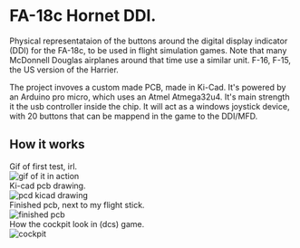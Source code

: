 # FA-18c Hornet DDI.
Physical representataion of the buttons around the digital display indicator (DDI) for the FA-18c, to be used in flight simulation games. Note that many McDonnell Douglas airplanes around that time use a similar unit. F-16, F-15, the US version of the Harrier.  
  
The project invoves a custom made PCB, made in Ki-Cad. It's powered by an Arduino pro micro, which uses an Atmel Atmega32u4. It's main strength it the usb controller inside the chip. It will act as a windows joystick device, with 20 buttons that can be mappend in the game to the DDI/MFD.

## How it works
Gif of first test, irl.  
![gif of it in action](https://github.com/dumheter/fa-18c-ddi/blob/main/inaction.gif)  
Ki-cad pcb drawing.  
![pcd kicad drawing](https://github.com/dumheter/fa-18c-ddi/blob/main/pcb_kicad.png)  
Finished pcb, next to my flight stick.  
![finished pcb](https://github.com/dumheter/fa-18c-ddi/blob/main/pcb_irl.jpg)  
How the cockpit look in (dcs) game.  
![cockpit](https://github.com/dumheter/fa-18c-ddi/blob/main/cockpit.jpg)
